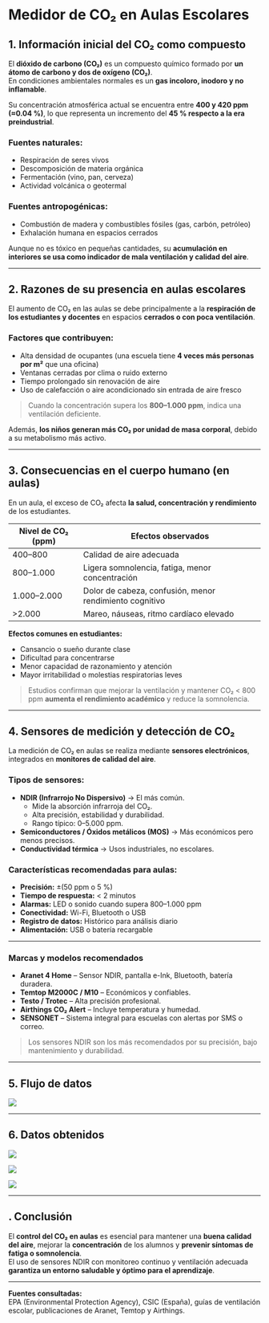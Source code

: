 # Medidor de CO₂ en Aulas Escolares

## 1. Información inicial del CO₂ como compuesto

El **dióxido de carbono (CO₂)** es un compuesto químico formado por **un átomo de carbono y dos de oxígeno (CO₂)**.  
En condiciones ambientales normales es un **gas incoloro, inodoro y no inflamable**.

Su concentración atmosférica actual se encuentra entre **400 y 420 ppm (≈0.04 %)**, lo que representa un incremento del **45 % respecto a la era preindustrial**.

### Fuentes naturales:
- Respiración de seres vivos  
- Descomposición de materia orgánica  
- Fermentación (vino, pan, cerveza)  
- Actividad volcánica o geotermal  

### Fuentes antropogénicas:
- Combustión de madera y combustibles fósiles (gas, carbón, petróleo)  
- Exhalación humana en espacios cerrados  

Aunque no es tóxico en pequeñas cantidades, su **acumulación en interiores se usa como indicador de mala ventilación y calidad del aire**.

---

## 2. Razones de su presencia en aulas escolares

El aumento de CO₂ en las aulas se debe principalmente a la **respiración de los estudiantes y docentes** en espacios **cerrados o con poca ventilación**.

### Factores que contribuyen:
- Alta densidad de ocupantes (una escuela tiene **4 veces más personas por m²** que una oficina)  
- Ventanas cerradas por clima o ruido externo  
- Tiempo prolongado sin renovación de aire  
- Uso de calefacción o aire acondicionado sin entrada de aire fresco  

> Cuando la concentración supera los **800–1.000 ppm**, indica una ventilación deficiente.

Además, **los niños generan más CO₂ por unidad de masa corporal**, debido a su metabolismo más activo.

---

## 3. Consecuencias en el cuerpo humano (en aulas)

En un aula, el exceso de CO₂ afecta **la salud, concentración y rendimiento** de los estudiantes.

| Nivel de CO₂ (ppm) | Efectos observados |
| ------------------- | ------------------ |
| 400–800             | Calidad de aire adecuada |
| 800–1.000           | Ligera somnolencia, fatiga, menor concentración |
| 1.000–2.000         | Dolor de cabeza, confusión, menor rendimiento cognitivo |
| >2.000              | Mareo, náuseas, ritmo cardíaco elevado |

**Efectos comunes en estudiantes:**
- Cansancio o sueño durante clase  
- Dificultad para concentrarse  
- Menor capacidad de razonamiento y atención  
- Mayor irritabilidad o molestias respiratorias leves  

> Estudios confirman que mejorar la ventilación y mantener CO₂ < 800 ppm **aumenta el rendimiento académico** y reduce la somnolencia.

---

## 4. Sensores de medición y detección de CO₂

La medición de CO₂ en aulas se realiza mediante **sensores electrónicos**, integrados en **monitores de calidad del aire**.

### Tipos de sensores:
- **NDIR (Infrarrojo No Dispersivo)** → El más común.  
  - Mide la absorción infrarroja del CO₂.  
  - Alta precisión, estabilidad y durabilidad.  
  - Rango típico: 0–5.000 ppm.  
- **Semiconductores / Óxidos metálicos (MOS)** → Más económicos pero menos precisos.  
- **Conductividad térmica** → Usos industriales, no escolares.  

### Características recomendadas para aulas:
- **Precisión:** ±(50 ppm o 5 %)  
- **Tiempo de respuesta:** < 2 minutos  
- **Alarmas:** LED o sonido cuando supera 800–1.000 ppm  
- **Conectividad:** Wi-Fi, Bluetooth o USB  
- **Registro de datos:** Histórico para análisis diario  
- **Alimentación:** USB o batería recargable  

---

### Marcas y modelos recomendados

- **Aranet 4 Home** – Sensor NDIR, pantalla e-Ink, Bluetooth, batería duradera.  
- **Temtop M2000C / M10** – Económicos y confiables.  
- **Testo / Trotec** – Alta precisión profesional.  
- **Airthings CO₂ Alert** – Incluye temperatura y humedad.  
- **SENSONET** – Sistema integral para escuelas con alertas por SMS o correo.  

> Los sensores NDIR son los más recomendados por su precisión, bajo mantenimiento y durabilidad.

---

## 5. Flujo de datos

![](https://dl.dropboxusercontent.com/scl/fi/fqfiabird4iwaroqv6g90/imagen3.png?rlkey=f4vwcdk2pb4pzle2ixm9t8nbw&st=zybuy1oc)

---

## 6. Datos obtenidos

![](https://dl.dropboxusercontent.com/scl/fi/dca4pyhi3kf8k077cedm8/1.png?rlkey=v2liqsmf73he18o7rrrif8lzc&st=rtb0ax4m)

![](https://dl.dropboxusercontent.com/scl/fi/0zx5091zlq9pqeebo5j2v/2.png?rlkey=9js66rwyjxj7swfx7vf5x85n8&st=xz1atbhf)

![](https://dl.dropboxusercontent.com/scl/fi/zdsjkdr4rgc6l6hzhnojy/3.png?rlkey=pglnfs7tqsovagmi5kz85avw9&st=npkfx6js)

---

## . Conclusión

El **control del CO₂ en aulas** es esencial para mantener una **buena calidad del aire**, mejorar la **concentración** de los alumnos y **prevenir síntomas de fatiga o somnolencia**.  
El uso de sensores NDIR con monitoreo continuo y ventilación adecuada **garantiza un entorno saludable y óptimo para el aprendizaje**.

---

**Fuentes consultadas:**  
EPA (Environmental Protection Agency), CSIC (España), guías de ventilación escolar, publicaciones de Aranet, Temtop y Airthings.

